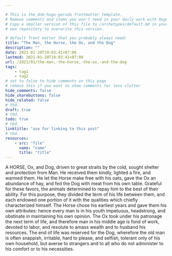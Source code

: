 ```yaml
---

# This is the dnb-hugo-garuda frontmatter template. 
# Remove comments and items you won't need in your daily work with Hugo.
# Copy a smaller version of this file to /archetypes/default.md in your
# own repository to overwrite this version.

# default front matter that you probably always need:
title: "The Man, the Horse, the Ox, and the Dog"
description: ""
date: 2021-01-20T19:03:41+07:00
lastmod: 2021-01-20T19:03:41+07:00
url: /2021/01/the-man,-the-horse,-the-ox,-and-the-dog
tags:
    - tag1
    - tag2
# set to false to hide comments on this page
# remove this if you want to show comments for less clutter
hide_comments: false
hide_sharebuttons: false
hide_related: false
# tbd.
draft: true
# tbd.
todo: true
# tbd.
linktitle: "use for linking to this post"
# tbd.
resources:
    - src: "file"
      name: "name"
      title: "title"
---
```

A HORSE, Ox, and Dog, driven to great straits by the cold, sought shelter and protection from Man. He received them kindly, lighted a fire, and warmed them. He let the Horse make free with his oats, gave the Ox an abundance of hay, and fed the Dog with meat from his own table. Grateful for these favors, the animals determined to repay him to the best of their ability. For this purpose, they divided the term of his life between them, and each endowed one portion of it with the qualities which chiefly characterized himself. The Horse chose his earliest years and gave them his own attributes: hence every man is in his youth impetuous, headstrong, and obstinate in maintaining his own opinion. The Ox took under his patronage the next term of life, and therefore man in his middle age is fond of work, devoted to labor, and resolute to amass wealth and to husband his resources. The end of life was reserved for the Dog, wherefore the old man is often snappish, irritable, hard to please, and selfish, tolerant only of his own household, but averse to strangers and to all who do not administer to his comfort or to his necessities.
